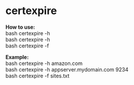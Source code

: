 # certexpire

<p>
  <strong>How to use:</strong><br>
  bash certexpire -h <servername><br>
  bash certexpire -h <servername> <serverport><br>
  bash certexpire -f <list_hosts><br>

  <strong> Example:</strong><br>
  bash certexpire -h amazon.com<br>
  bash certexpire -h appserver.mydomain.com 9234<br>
  bash certexpire -f sites.txt <br>
</p>
